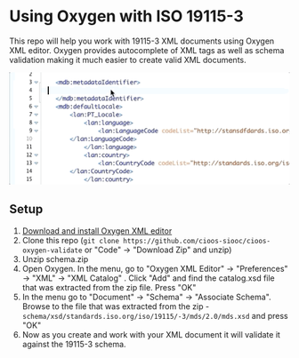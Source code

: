 # Using Oxygen with ISO 19115-3

This repo will help you work with 19115-3 XML documents using Oxygen XML editor. Oxygen provides autocomplete of XML tags as well as schema validation making it much easier to create valid XML documents.

<img src="oxygen_cioos_xml.gif">

## Setup

1. [Download and install Oxygen XML editor](https://www.oxygenxml.com/xml_editor/download_oxygenxml_editor.html)
1. Clone this repo (`git clone https://github.com/cioos-siooc/cioos-oxygen-validate` or "Code" -> "Download Zip" and unzip)
1. Unzip schema.zip
1. Open Oxygen. In the menu, go to "Oxygen XML Editor" -> "Preferences" -> "XML" -> "XML Catalog" . Click "Add" and find the catalog.xsd file that was extracted from the zip file. Press "OK"
1. In the menu go to "Document" -> "Schema" -> "Associate Schema". Browse to the file that was extracted from the zip - `schema/xsd/standards.iso.org/iso/19115/-3/mds/2.0/mds.xsd` and press "OK"
1. Now as you create and work with your XML document it will validate it against the 19115-3 schema.
